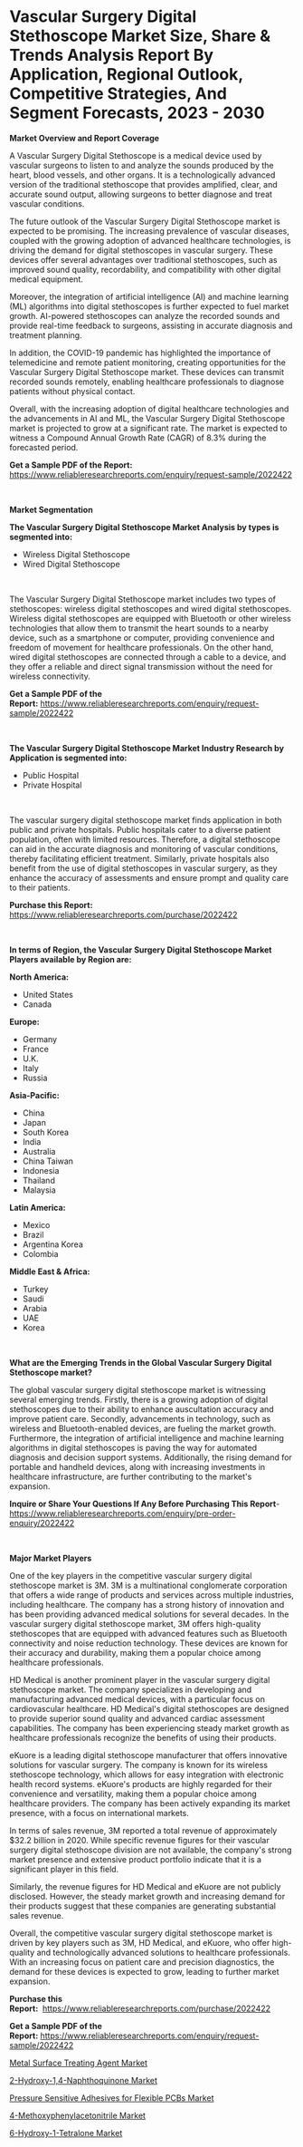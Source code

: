 <p><h1>Vascular Surgery Digital Stethoscope Market Size, Share & Trends Analysis Report By Application, Regional Outlook, Competitive Strategies, And Segment Forecasts, 2023 - 2030</h1></p><p><strong>Market Overview and Report Coverage</strong></p>
<p><p>A Vascular Surgery Digital Stethoscope is a medical device used by vascular surgeons to listen to and analyze the sounds produced by the heart, blood vessels, and other organs. It is a technologically advanced version of the traditional stethoscope that provides amplified, clear, and accurate sound output, allowing surgeons to better diagnose and treat vascular conditions.</p><p>The future outlook of the Vascular Surgery Digital Stethoscope market is expected to be promising. The increasing prevalence of vascular diseases, coupled with the growing adoption of advanced healthcare technologies, is driving the demand for digital stethoscopes in vascular surgery. These devices offer several advantages over traditional stethoscopes, such as improved sound quality, recordability, and compatibility with other digital medical equipment.</p><p>Moreover, the integration of artificial intelligence (AI) and machine learning (ML) algorithms into digital stethoscopes is further expected to fuel market growth. AI-powered stethoscopes can analyze the recorded sounds and provide real-time feedback to surgeons, assisting in accurate diagnosis and treatment planning.</p><p>In addition, the COVID-19 pandemic has highlighted the importance of telemedicine and remote patient monitoring, creating opportunities for the Vascular Surgery Digital Stethoscope market. These devices can transmit recorded sounds remotely, enabling healthcare professionals to diagnose patients without physical contact.</p><p>Overall, with the increasing adoption of digital healthcare technologies and the advancements in AI and ML, the Vascular Surgery Digital Stethoscope market is projected to grow at a significant rate. The market is expected to witness a Compound Annual Growth Rate (CAGR) of 8.3% during the forecasted period.</p></p>
<p><strong>Get a Sample PDF of the Report:</strong> <a href="https://www.reliableresearchreports.com/enquiry/request-sample/2022422">https://www.reliableresearchreports.com/enquiry/request-sample/2022422</a></p>
<p>&nbsp;</p>
<p><strong>Market Segmentation</strong></p>
<p><strong>The Vascular Surgery Digital Stethoscope Market Analysis by types is segmented into:</strong></p>
<p><ul><li>Wireless Digital Stethoscope</li><li>Wired Digital Stethoscope</li></ul></p>
<p>&nbsp;</p>
<p><p>The Vascular Surgery Digital Stethoscope market includes two types of stethoscopes: wireless digital stethoscopes and wired digital stethoscopes. Wireless digital stethoscopes are equipped with Bluetooth or other wireless technologies that allow them to transmit the heart sounds to a nearby device, such as a smartphone or computer, providing convenience and freedom of movement for healthcare professionals. On the other hand, wired digital stethoscopes are connected through a cable to a device, and they offer a reliable and direct signal transmission without the need for wireless connectivity.</p></p>
<p><strong>Get a Sample PDF of the Report:</strong>&nbsp;<a href="https://www.reliableresearchreports.com/enquiry/request-sample/2022422">https://www.reliableresearchreports.com/enquiry/request-sample/2022422</a></p>
<p>&nbsp;</p>
<p><strong>The Vascular Surgery Digital Stethoscope Market Industry Research by Application is segmented into:</strong></p>
<p><ul><li>Public Hospital</li><li>Private Hospital</li></ul></p>
<p>&nbsp;</p>
<p><p>The vascular surgery digital stethoscope market finds application in both public and private hospitals. Public hospitals cater to a diverse patient population, often with limited resources. Therefore, a digital stethoscope can aid in the accurate diagnosis and monitoring of vascular conditions, thereby facilitating efficient treatment. Similarly, private hospitals also benefit from the use of digital stethoscopes in vascular surgery, as they enhance the accuracy of assessments and ensure prompt and quality care to their patients.</p></p>
<p><strong>Purchase this Report:</strong>&nbsp; <a href="https://www.reliableresearchreports.com/purchase/2022422">https://www.reliableresearchreports.com/purchase/2022422</a></p>
<p>&nbsp;</p>
<p><strong>In terms of Region, the Vascular Surgery Digital Stethoscope Market Players available by Region are:</strong></p>
<p>
    <p> <strong> North America: </strong>
        <ul>
            <li>United States</li>
            <li>Canada</li>
        </ul>
        </p> 
    <p> <strong> Europe: </strong>
        <ul>
            <li>Germany</li>
            <li>France</li>
            <li>U.K.</li>
            <li>Italy</li>
            <li>Russia</li>
        </ul>
        </p> 
    <p> <strong> Asia-Pacific: </strong>
        <ul>
            <li>China</li>
            <li>Japan</li>
            <li>South Korea</li>
            <li>India</li>
            <li>Australia</li>
            <li>China Taiwan</li>
            <li>Indonesia</li>
            <li>Thailand</li>
            <li>Malaysia</li>
        </ul>
        </p> 
    <p> <strong> Latin America: </strong>
        <ul>
            <li>Mexico</li>
            <li>Brazil</li>
            <li>Argentina Korea</li>
            <li>Colombia</li>
        </ul>
        </p> 
    <p> <strong> Middle East & Africa: </strong>
        <ul>
            <li>Turkey</li>
            <li>Saudi</li>
            <li>Arabia</li>
            <li>UAE</li>
            <li>Korea</li>
        </ul>
    </p>
    </p>
<p>&nbsp;</p>
<p><strong>What are the Emerging Trends in the Global Vascular Surgery Digital Stethoscope market?</strong></p>
<p><p>The global vascular surgery digital stethoscope market is witnessing several emerging trends. Firstly, there is a growing adoption of digital stethoscopes due to their ability to enhance auscultation accuracy and improve patient care. Secondly, advancements in technology, such as wireless and Bluetooth-enabled devices, are fueling the market growth. Furthermore, the integration of artificial intelligence and machine learning algorithms in digital stethoscopes is paving the way for automated diagnosis and decision support systems. Additionally, the rising demand for portable and handheld devices, along with increasing investments in healthcare infrastructure, are further contributing to the market's expansion.</p></p>
<p><strong>Inquire or Share Your Questions If Any Before Purchasing This Report</strong>- <a href="https://www.reliableresearchreports.com/enquiry/pre-order-enquiry/2022422">https://www.reliableresearchreports.com/enquiry/pre-order-enquiry/2022422</a></p>
<p>&nbsp;</p>
<p><strong>Major Market Players</strong></p>
<p><p>One of the key players in the competitive vascular surgery digital stethoscope market is 3M. 3M is a multinational conglomerate corporation that offers a wide range of products and services across multiple industries, including healthcare. The company has a strong history of innovation and has been providing advanced medical solutions for several decades. In the vascular surgery digital stethoscope market, 3M offers high-quality stethoscopes that are equipped with advanced features such as Bluetooth connectivity and noise reduction technology. These devices are known for their accuracy and durability, making them a popular choice among healthcare professionals. </p><p>HD Medical is another prominent player in the vascular surgery digital stethoscope market. The company specializes in developing and manufacturing advanced medical devices, with a particular focus on cardiovascular healthcare. HD Medical's digital stethoscopes are designed to provide superior sound quality and advanced cardiac assessment capabilities. The company has been experiencing steady market growth as healthcare professionals recognize the benefits of using their products.</p><p>eKuore is a leading digital stethoscope manufacturer that offers innovative solutions for vascular surgery. The company is known for its wireless stethoscope technology, which allows for easy integration with electronic health record systems. eKuore's products are highly regarded for their convenience and versatility, making them a popular choice among healthcare providers. The company has been actively expanding its market presence, with a focus on international markets.</p><p>In terms of sales revenue, 3M reported a total revenue of approximately $32.2 billion in 2020. While specific revenue figures for their vascular surgery digital stethoscope division are not available, the company's strong market presence and extensive product portfolio indicate that it is a significant player in this field.</p><p>Similarly, the revenue figures for HD Medical and eKuore are not publicly disclosed. However, the steady market growth and increasing demand for their products suggest that these companies are generating substantial sales revenue.</p><p>Overall, the competitive vascular surgery digital stethoscope market is driven by key players such as 3M, HD Medical, and eKuore, who offer high-quality and technologically advanced solutions to healthcare professionals. With an increasing focus on patient care and precision diagnostics, the demand for these devices is expected to grow, leading to further market expansion.</p></p>
<p><strong>Purchase this Report:</strong>&nbsp;&nbsp;<a href="https://www.reliableresearchreports.com/purchase/2022422">https://www.reliableresearchreports.com/purchase/2022422</a></p>
<p></p>
<p><strong>Get a Sample PDF of the Report:</strong>&nbsp;<a href="https://www.reliableresearchreports.com/enquiry/request-sample/2022422">https://www.reliableresearchreports.com/enquiry/request-sample/2022422</a></p>
<p><p><a href="https://medium.com/@tiannathiel2023/metal-surface-treating-agent-market-comprehensive-assessment-by-type-application-and-geography-160b1ece48b9">Metal Surface Treating Agent Market</a></p><p><a href="https://medium.com/@candaceking17/2-hydroxy-1-4-naphthoquinone-market-size-reveals-the-best-marketing-channels-in-global-industry-6dddefc2f55f">2-Hydroxy-1,4-Naphthoquinone Market</a></p><p><a href="https://medium.com/@serenaframi/pressure-sensitive-adhesives-for-flexible-pcbs-market-trends-and-market-analysis-forecasted-for-f0de64b327c4">Pressure Sensitive Adhesives for Flexible PCBs Market</a></p><p><a href="https://medium.com/@hazelharvey1918/4-methoxyphenylacetonitrile-market-size-reveals-the-best-marketing-channels-in-global-industry-601d51f8dec0">4-Methoxyphenylacetonitrile Market</a></p><p><a href="https://medium.com/@kyliebodei/6-hydroxy-1-tetralone-market-furnishes-information-on-market-share-market-trends-and-market-13e6fcbb5dcb">6-Hydroxy-1-Tetralone Market</a></p></p>
